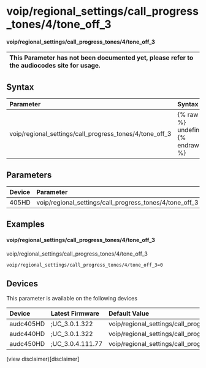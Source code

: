 ﻿---
description: voip/regional_settings/call_progress_tones/4/tone_off_3
search: false
---

# voip/regional_settings/call_progress_tones/4/tone_off_3

#### voip/regional_settings/call_progress_tones/4/tone_off_3


| This Parameter has not been documented yet, please refer to the audiocodes site for usage.  |
| :--- |

## Syntax
| Parameter | Syntax |
| :--- | :--- |
|voip/regional_settings/call_progress_tones/4/tone_off_3 | {% raw %} undefined {% endraw %} |

## Parameters
|Device|Parameter|value|Description|
|:---|:---|:---|:---|
| 405HD | voip/regional_settings/call_progress_tones/4/tone_off_3 |  |  |

## Examples
#### voip/regional_settings/call_progress_tones/4/tone_off_3

voip/regional_settings/call_progress_tones/4/tone_off_3

```
voip/regional_settings/call_progress_tones/4/tone_off_3=0
```

## Devices
This parameter is available on the following devices

| Device | Latest Firmware | Default Value |
|:---|:---|:---|
| audc405HD | ;UC_3.0.1.322 | voip/regional_settings/call_progress_tones/4/tone_off_3=0 
| audc440HD | ;UC_3.0.1.322 | voip/regional_settings/call_progress_tones/4/tone_off_3=0 
| audc450HD | ;UC_3.0.4.111.77 | voip/regional_settings/call_progress_tones/4/tone_off_3=0 

(view disclaimer)[disclaimer]
